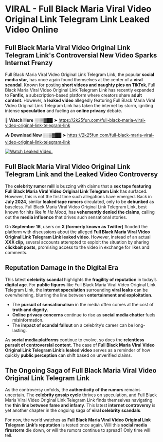 # VIRAL - Full Black Maria Viral Video Original Link Telegram Link Leaked Video Online

## **Full Black Maria Viral Video Original Link Telegram Link's Controversial New Video Sparks Internet Frenzy**  

Full Black Maria Viral Video Original Link Telegram Link, the popular **social media star**, has once again found themselves at the center of a **viral scandal**. Known for posting **short videos and naughty pics on TikTok**, Full Black Maria Viral Video Original Link Telegram Link has recently expanded to **Fanfix**, a subscription-based platform where creators share **adult content**. However, a **leaked video** allegedly featuring Full Black Maria Viral Video Original Link Telegram Link has taken the internet by storm, igniting intense **speculation** and fueling an **online privacy** debate.  

🔴 **Watch Here** ░░▒▓██ ➤ https://2k25fun.com/full-black-maria-viral-video-original-link-telegram-link  

📥 **Download Now** ░░▒▓██ ➤ https://2k25fun.com/full-black-maria-viral-video-original-link-telegram-link  

[![Watch Leaked Video.](https://miro.medium.com/v2/resize:fit:828/format:webp/1*cilzJN44JGOrTw9NJCrNHA.gif "Watch Leaked Video")](https://2k25fun.com/full-black-maria-viral-video-original-link-telegram-link)

## **Full Black Maria Viral Video Original Link Telegram Link and the Leaked Video Controversy**  

The **celebrity rumor mill** is buzzing with claims that a **sex tape featuring Full Black Maria Viral Video Original Link Telegram Link** has surfaced. However, this is not the first time such allegations have emerged. Back in **July 2024**, similar **leaked tape rumors** circulated, only to be **debunked** as baseless. Full Black Maria Viral Video Original Link Telegram Link, best known for hits like *In Ha Mood*, has **vehemently denied the claims**, calling out the **media influence** that drives such sensational stories.  

On **September 16**, users on **X (formerly known as Twitter)** flooded the platform with discussions about the alleged **Full Black Maria Viral Video Original Link Telegram Link leaked video**. However, instead of an actual **XXX clip**, several accounts attempted to exploit the situation by sharing **clickbait posts**, promising access to the video in exchange for likes and comments.  

## **Reputation Damage in the Digital Era**  

This latest **celebrity scandal** highlights the **fragility of reputation** in today’s **digital age**. For **public figures** like Full Black Maria Viral Video Original Link Telegram Link, the **internet speculation** surrounding **viral leaks** can be overwhelming, blurring the line between **entertainment and exploitation**.  

- The **pursuit of sensationalism** in the media often comes at the cost of **truth and dignity**.  
- **Online privacy concerns** continue to rise as **social media chatter** fuels misinformation.  
- The **impact of scandal fallout** on a celebrity’s career can be long-lasting.  

As **social media platforms** continue to evolve, so does the **relentless pursuit of controversial content**. The case of **Full Black Maria Viral Video Original Link Telegram Link’s leaked video** serves as a reminder of how quickly **public perception** can shift based on unverified claims.  

## **The Ongoing Saga of Full Black Maria Viral Video Original Link Telegram Link**  

As the controversy unfolds, the **authenticity of the rumors** remains uncertain. The **celebrity gossip cycle** thrives on speculation, and Full Black Maria Viral Video Original Link Telegram Link finds themselves navigating the **thin line between fame and infamy**. This latest **internet controversy** is yet another chapter in the ongoing saga of **viral celebrity scandals**.  

For now, the world watches as **Full Black Maria Viral Video Original Link Telegram Link’s reputation** is tested once again. Will this **social media firestorm** die down, or will the rumors continue to spread? Only time will tell.